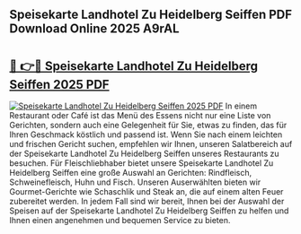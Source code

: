 ## Speisekarte Landhotel Zu Heidelberg Seiffen PDF Download Online 2025 A9rAL

# <h2><a href="http://gcd27v.nevu.top/?p=Speisekarte+Landhotel+Zu+Heidelberg+Seiffen">🔗 👉🔴 Speisekarte Landhotel Zu Heidelberg Seiffen 2025 PDF</a></h2>

[![Speisekarte Landhotel Zu Heidelberg Seiffen 2025 PDF](https://i.imgur.com/dBaPXMq.png)](http://gcd27v.nevu.top/?p=Speisekarte+Landhotel+Zu+Heidelberg+Seiffen)
In einem Restaurant oder Café ist das Menü des Essens nicht nur eine Liste von Gerichten, sondern auch eine Gelegenheit für Sie, etwas zu finden, das für Ihren Geschmack köstlich und passend ist. Wenn Sie nach einem leichten und frischen Gericht suchen, empfehlen wir Ihnen, unseren Salatbereich auf der Speisekarte Landhotel Zu Heidelberg Seiffen unseres Restaurants zu besuchen. Für Fleischliebhaber bietet unsere Speisekarte Landhotel Zu Heidelberg Seiffen eine große Auswahl an Gerichten: Rindfleisch, Schweinefleisch, Huhn und Fisch. Unseren Auserwählten bieten wir Gourmet-Gerichte wie Schaschlik und Steak an, die auf einem alten Feuer zubereitet werden. In jedem Fall sind wir bereit, Ihnen bei der Auswahl der Speisen auf der Speisekarte Landhotel Zu Heidelberg Seiffen zu helfen und Ihnen einen angenehmen und bequemen Service zu bieten.
